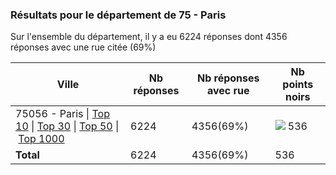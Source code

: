 ### Résultats pour le département de 75 - Paris

Sur l'ensemble du département, il y a eu 6224 réponses dont 4356 réponses avec une rue citée (69%)

| Ville | Nb réponses | Nb réponses avec rue | Nb points noirs |
|-------------|-------------|----------------------|-----------------|
|75056 - Paris&nbsp;&#124;&nbsp;<a href='75056 - Paris_top10.md'>Top 10</a>&nbsp;&#124;&nbsp;<a href='75056 - Paris_top30.md'>Top 30</a>&nbsp;&#124;&nbsp;<a href='75056 - Paris_top50.md'>Top 50</a>&nbsp;&#124;&nbsp;<a href='75056 - Paris_top536.md'>Top 1000</a>|6224|4356(69%)|<img src="../../img/bar_100.gif" />&nbsp;536|
| **Total** |6224|4356(69%)|536|
